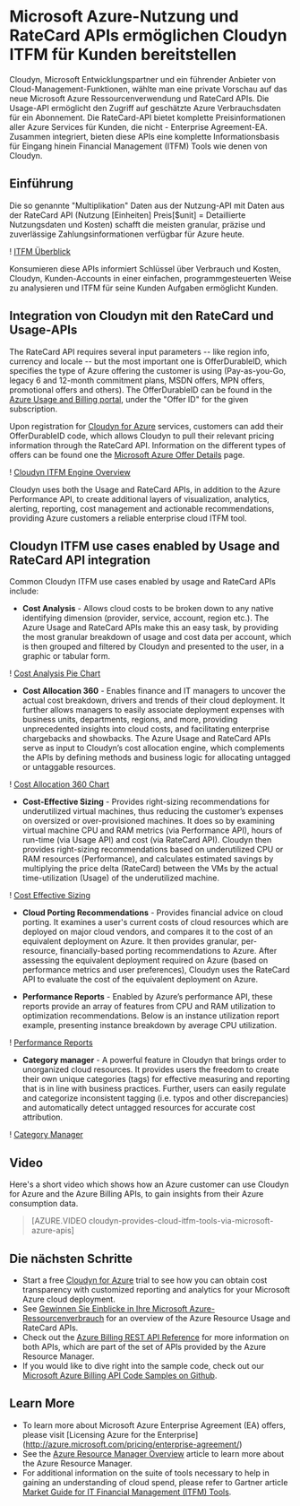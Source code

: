 <properties
   pageTitle="Microsoft Azure Usage and RateCard APIs Enable Cloudyn to Provide ITFM for Customers"
   description="Provides a unique perspective from Microsoft Azure Billing partner Cloudyn, on their experiences integrating the Azure Billing APIs into their product.  This is especially useful for Azure and Cloudyn customers that are interested in using/trying Cloudyn for Azure Services."
   services="billing"
   documentationCenter=""
   authors="BryanLa"
   manager="mbaldwin"
   editor=""/>

<tags
   ms.service="billing"
   ms.devlang="na"
   ms.topic="article"
   ms.tgt_pltfrm="na"
   ms.workload="billing"
   ms.date="06/14/2015"
   ms.author="mobandyo;bryanla"/>

# Microsoft Azure-Nutzung und RateCard APIs ermöglichen Cloudyn ITFM für Kunden bereitstellen 

Cloudyn, Microsoft Entwicklungspartner und ein führender Anbieter von Cloud-Management-Funktionen, wählte man eine private Vorschau auf das neue Microsoft Azure Ressourcenverwendung und RateCard APIs.  Die Usage-API ermöglicht den Zugriff auf geschätzte Azure Verbrauchsdaten für ein Abonnement. Die RateCard-API bietet komplette Preisinformationen aller Azure Services für Kunden, die nicht - Enterprise Agreement-EA. Zusammen integriert, bieten diese APIs eine komplette Informationsbasis für Eingang hinein Financial Management (ITFM) Tools wie denen von Cloudyn.

## Einführung 

Die so genannte "Multiplikation" Daten aus der Nutzung-API mit Daten aus der RateCard API (Nutzung [Einheiten] Preis[$unit] = Detaillierte Nutzungsdaten und Kosten) schafft die meisten granular, präzise und zuverlässige Zahlungsinformationen verfügbar für Azure heute.

! [ITFM Überblick][1]

Konsumieren diese APIs informiert Schlüssel über Verbrauch und Kosten, Cloudyn, Kunden-Accounts in einer einfachen, programmgesteuerten Weise zu analysieren und ITFM für seine Kunden Aufgaben ermöglicht Kunden. 

## Integration von Cloudyn mit den RateCard und Usage-APIs
The RateCard API requires several input parameters -- like region info, currency and locale -- but the most important one is OfferDurableID, which specifies the type of Azure offering the customer is using (Pay-as-you-Go, legacy 6 and 12-month commitment plans, MSDN offers, MPN offers, promotional offers and others). The OfferDurableID can be found in the [Azure Usage and Billing portal](https://account.windowsazure.com/Subscriptions), under the "Offer ID" for the given subscription. 

Upon registration for [Cloudyn for Azure](https://www.cloudyn.com/microsoft-azure/) services, customers can add their OfferDurableID code, which allows Cloudyn to pull their relevant pricing information through the RateCard API.  Information on the different types of offers can be found one the [Microsoft Azure Offer Details](http://azure.microsoft.com/en-gb/support/legal/offer-details/) page.

! [Cloudyn ITFM Engine Overview][2]

Cloudyn uses both the Usage and RateCard APIs, in addition to the Azure Performance API, to create additional layers of visualization, analytics, alerting, reporting, cost management and actionable recommendations, providing Azure customers a reliable enterprise cloud ITFM tool.

## Cloudyn ITFM use cases enabled by Usage and RateCard API integration 
Common Cloudyn ITFM use cases enabled by usage and RateCard APIs include:

+ **Cost Analysis** - Allows cloud costs to be broken down to any native identifying dimension (provider, service, account, region etc.). The Azure Usage and RateCard APIs make this an easy task, by providing the most granular breakdown of usage and cost data per account, which is then grouped and filtered by Cloudyn and presented to the user, in a graphic or tabular form.

! [Cost Analysis Pie Chart][3]

+ **Cost Allocation 360** - Enables finance and IT managers to uncover the actual cost breakdown, drivers and trends of their cloud deployment. It further allows managers to easily associate deployment expenses with business units, departments, regions, and more, providing unprecedented insights into cloud costs, and facilitating enterprise chargebacks and showbacks. The Azure Usage and RateCard APIs serve as input to Cloudyn’s cost allocation engine, which complements the APIs by defining methods and business logic for allocating untagged or untaggable resources.

! [Cost Allocation 360 Chart][4]

+ **Cost-Effective Sizing** - Provides right-sizing recommendations for underutilized virtual machines, thus reducing the customer’s expenses on oversized or over-provisioned machines. It does so by examining virtual machine CPU and RAM metrics (via Performance API), hours of run-time (via Usage API) and cost (via RateCard API). Cloudyn then provides right-sizing recommendations based on underutilized CPU or RAM resources (Performance), and calculates estimated savings by multiplying the price delta (RateCard) between the VMs by the actual time-utilization (Usage) of the underutilized machine. 

! [Cost Effective Sizing][5]

+ **Cloud Porting Recommendations** - Provides financial advice on cloud porting. It examines a user's current costs of cloud resources which are deployed on major cloud vendors, and compares it to the cost of an equivalent deployment on Azure. It then provides granular, per-resource, financially-based porting recommendations to Azure. After assessing the equivalent deployment required on Azure (based on performance metrics and user preferences), Cloudyn uses the RateCard API to evaluate the cost of the equivalent deployment on Azure.

+ **Performance Reports** - Enabled by Azure’s performance API, these reports provide an array of features from CPU and RAM utilization to optimization recommendations. Below is an instance utilization report example, presenting instance breakdown by average CPU utilization.

! [Performance Reports][6]

+ **Category manager** - A powerful feature in Cloudyn that brings order to unorganized cloud resources. It provides users the freedom to create their own unique categories (tags) for effective measuring and reporting that is in line with business practices. Further, users can easily regulate and categorize inconsistent tagging (i.e. typos and other discrepancies) and automatically detect untagged resources for accurate cost attribution.

! [Category Manager][7]

## Video 

Here's a short video which shows how an Azure customer can use Cloudyn for Azure and the Azure Billing APIs, to gain insights from their Azure consumption data.
 
> [AZURE.VIDEO cloudyn-provides-cloud-itfm-tools-via-microsoft-azure-apis]


## Die nächsten Schritte

+ Start a free [Cloudyn for Azure](https://www.cloudyn.com/microsoft-azure/) trial to see how you can obtain cost transparency with customized reporting and analytics for your Microsoft Azure cloud deployment.
+ See [Gewinnen Sie Einblicke in Ihre Microsoft Azure-Ressourcenverbrauch](billing-usage-rate-card-overview.md) for an overview of the Azure Resource Usage and RateCard APIs. 
+ Check out the [Azure Billing REST API Reference](https://msdn.microsoft.com/library/azure/1ea5b323-54bb-423d-916f-190de96c6a3c) for more information on both APIs, which are part of the set of APIs provided by the Azure Resource Manager.
+ If you would like to dive right into the sample code, check out our [Microsoft Azure Billing API Code Samples on Github](https://github.com/Azure/BillingCodeSamples).

## Learn More
+ To learn more about Microsoft Azure Enterprise Agreement (EA) offers, please visit [Licensing Azure for the Enterprise] (http://azure.microsoft.com/pricing/enterprise-agreement/)
+ See the [Azure Resource Manager Overview](resource-group-overview.md) article to learn more about the Azure Resource Manager.
+ For additional information on the suite of tools necessary to help in gaining an understanding of cloud spend, please refer to  Gartner article [Market Guide for IT Financial Management (ITFM) Tools](http://www.gartner.com/technology/reprints.do?id=1-212F7AL&ct=140909&st=sb).

<!--Image references-->
[1]: ./media/billing-usage-rate-card-partner-solution-cloudyn/Cloudyn-ITFM-Overview.png
[2]: ./media/billing-usage-rate-card-partner-solution-cloudyn/Cloudyn-ITFM-Engine-Overview.png
[3]: ./media/billing-usage-rate-card-partner-solution-cloudyn/Cloudyn-Cost-Analysis-Pie-Chart.png
[4]: ./media/billing-usage-rate-card-partner-solution-cloudyn/Cloudyn-Cost-Allocation-360-Chart.png
[5]: ./media/billing-usage-rate-card-partner-solution-cloudyn/Cloudyn-Cost-Effective-Sizing.png
[6]: ./media/billing-usage-rate-card-partner-solution-cloudyn/Cloudyn-Performance-Reports.png
[7]: ./media/billing-usage-rate-card-partner-solution-cloudyn/Cloudyn-Category-Manager.png